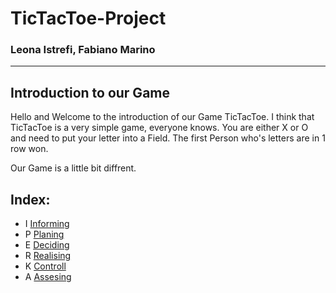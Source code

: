 # TicTacToe-Project

### Leona Istrefi, Fabiano Marino 

<hr>

## Introduction to our Game 
Hello and Welcome to the introduction of our Game TicTacToe. 
I think that TicTacToe is a very simple game, everyone knows. You are either X or O and need to put your letter into a Field. 
The first Person who's letters are in 1 row won. 

Our Game is a little bit diffrent. 

## Index: 

 * I [Informing](Informing.md)
 * P [Planing](Planing.md)
 * E [Deciding](Decide.md)
 * R [Realising](Realize.md)
 * K [Controll](Control.md)
 * A [Assesing](Assessing.md)
